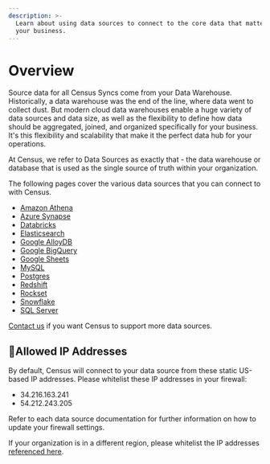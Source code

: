```yaml
---
description: >-
  Learn about using data sources to connect to the core data that matters for
  your business.
---
```


# Overview

Source data for all Census Syncs come from your Data Warehouse. Historically, a data warehouse was the end of the line, where data went to collect dust. But modern cloud data warehouses enable a huge variety of data sources and data size, as well as the flexibility to define how data should be aggregated, joined, and organized specifically for your business. It's this flexibility and scalability that make it the perfect data hub for your operations.

At Census, we refer to Data Sources as exactly that - the data warehouse or database that is used as the single source of truth within your organization.

The following pages cover the various data sources that you can connect to with Census.&#x20;

* [Amazon Athena](aws-athena.md)
* [Azure Synapse](azure-synapse.md)
* [Databricks](https://docs.getcensus.com/sources/databricks)
* [Elasticsearch](https://docs.getcensus.com/sources/elasticsearch)
* [Google AlloyDB](alloydb.md)
* [Google BigQuery](https://docs.getcensus.com/sources/google-bigquery)
* [Google Sheets](https://docs.getcensus.com/sources/google-sheets)
* [MySQL](https://docs.getcensus.com/sources/mysql)
* [Postgres](https://docs.getcensus.com/sources/postgres)
* [Redshift](https://docs.getcensus.com/sources/redshift)
* [Rockset](https://docs.getcensus.com/sources/rockset)
* [Snowflake](https://docs.getcensus.com/sources/snowflake)
* [SQL Server](https://docs.getcensus.com/sources/sql-server)

[Contact us](mailto:support@getcensus.com) if you want Census to support more data sources.

## 🚦Allowed IP Addresses

By default, Census will connect to your data source from these static US-based IP addresses. Please whitelist these IP addresses in your firewall:

* 34.216.163.241
* 54.212.243.205

Refer to each data source documentation for further information on how to update your firewall settings.

If your organization is in a different region, please whitelist the IP addresses [referenced here](../basics/security-and-privacy/census-ip-addresses.md).
